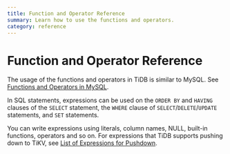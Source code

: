 ```yaml
---
title: Function and Operator Reference
summary: Learn how to use the functions and operators.
category: reference
---
```


# Function and Operator Reference

The usage of the functions and operators in TiDB is similar to MySQL. See [Functions and Operators in MySQL](https://dev.mysql.com/doc/refman/5.7/en/functions.html).

In SQL statements, expressions can be used on the `ORDER BY` and `HAVING` clauses of the `SELECT` statement, the `WHERE` clause of `SELECT`/`DELETE`/`UPDATE` statements, and `SET` statements.

You can write expressions using literals, column names, NULL, built-in functions, operators and so on. For expressions that TiDB supports pushing down to TiKV, see [List of Expressions for Pushdown](/v3.0/reference/sql/functions-and-operators/expressions-pushed-down.md).

